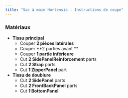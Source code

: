 ```yaml
---
title: "Sac à main Hortensia : Instructions de coupe"
---
```


### Matériaux

- **Tissu principal**
  - Couper **2 pièces latérales**
  - Couper **2 parties avant **
  - Couper **1 partie inférieure**
  - Cut **2 SidePanelReinforcement** parts
  - Cut **2 Strap** parts
  - Cut **1 ZipperPanel** part
- **Tissu de doublure**
  - Cut **2 SidePanel** parts
  - Cut **2 FrontBackPanel** parts
  - Cut **1 BottomPanel**
